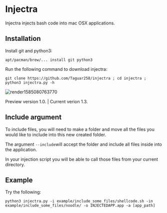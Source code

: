 # Injectra
Injectra injects bash code into mac OSX applications.

## Installation
Install git and python3:

```apt/pacman/brew/... install git python3```

Run the following command to download injectra:

```git clone https://github.com/Taguar258/injectra ; cd injectra ; python3 injectra.py -h```

![render1585080763770](https://user-images.githubusercontent.com/36562445/77473525-e7c46d80-6e15-11ea-8fe8-235df7a24bb0.gif)

Preview version 1.0. | Current verion 1.3.

## Include argument
To include files, you will need to make a folder and move all the files you would like to include into this new created folder.

The argument ```--include```will accept the folder and include all files inside into the application.

In your injection script you will be able to call those files from your current directory.

## Example
Try the following:

```python3 injectra.py -i example/include_some_files/shellcode.sh -in example/include_some_files/noodle/ -o INJECTEDAPP.app -a [app_path]```
